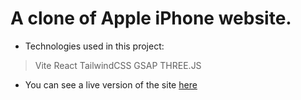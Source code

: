 # A clone of Apple iPhone website.

+ Technologies used in this project:
> Vite
> React
> TailwindCSS
> GSAP
> THREE.JS

+ You can see a live version of the site [here]()
